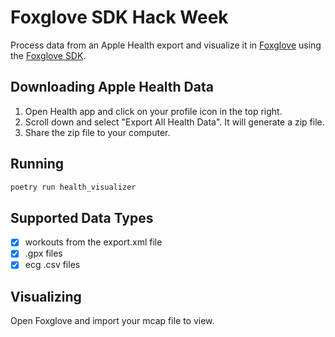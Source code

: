 # Foxglove SDK Hack Week

Process data from an Apple Health export and visualize it in [Foxglove](https://foxglove.dev/) using the [Foxglove SDK](https://docs.foxglove.dev/docs/sdk/introduction?lang=python).

## Downloading Apple Health Data

1. Open Health app and click on your profile icon in the top right.
2. Scroll down and select "Export All Health Data". It will generate a zip file.
3. Share the zip file to your computer.

## Running

```sh
poetry run health_visualizer
```

## Supported Data Types

- [x] workouts from the export.xml file
- [x] .gpx files
- [x] ecg .csv files

## Visualizing

Open Foxglove and import your mcap file to view.
